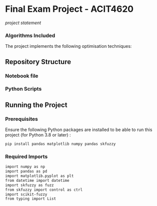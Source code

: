 # Final Exam Project - ACIT4620

_project statement_



### Algorithms Included
The project implements the following optimisation techniques:



## Repository Structure

### Notebook file

### Python Scripts

## Running the Project


### Prerequisites
Ensure the following Python packages are installed to be able to run this project (for Python 3.8 or later) :

```bash
pip install pandas matplotlib numpy pandas skfuzzy
```

### Required Imports
```bash
import numpy as np
import pandas as pd
import matplotlib.pyplot as plt
from datetime import datetime
import skfuzzy as fuzz
from skfuzzy import control as ctrl
import scikit-fuzzy
from typing import List
```



